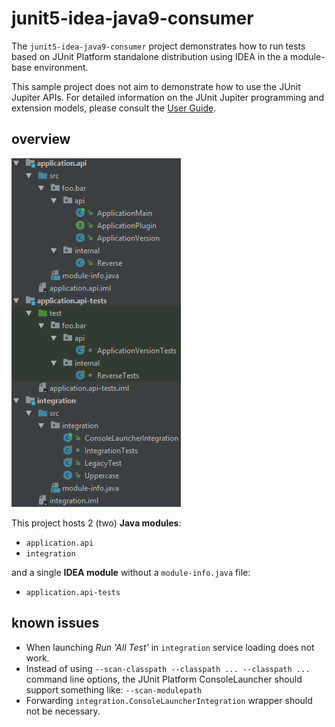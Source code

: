 # junit5-idea-java9-consumer

The `junit5-idea-java9-consumer` project demonstrates how to run tests based on
JUnit Platform standalone distribution using IDEA in the a module-base environment.

This sample project does not aim to demonstrate how to use the JUnit Jupiter APIs.
For detailed  information on the JUnit Jupiter programming and extension models,
please consult the [User Guide](http://junit.org/junit5/docs/current/user-guide/).


## overview

![](readme-junit5-idea-java9-project-tree-overview.png)

This project hosts 2 (two) **Java modules**:

- `application.api`
- `integration`

and a single **IDEA module** without a `module-info.java` file:

- `application.api-tests`


## known issues

- When launching *Run 'All Test'* in `integration` service loading does not work.
- Instead of using `--scan-classpath --classpath ... --classpath ...` command
  line options, the JUnit Platform ConsoleLauncher should support something like:
  `--scan-modulepath`
- Forwarding `integration.ConsoleLauncherIntegration` wrapper should not be
  necessary.
